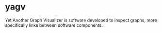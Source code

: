 # yagv
Yet Another Graph Visualizer  is software developed to inspect graphs, more specifically links between software components.
